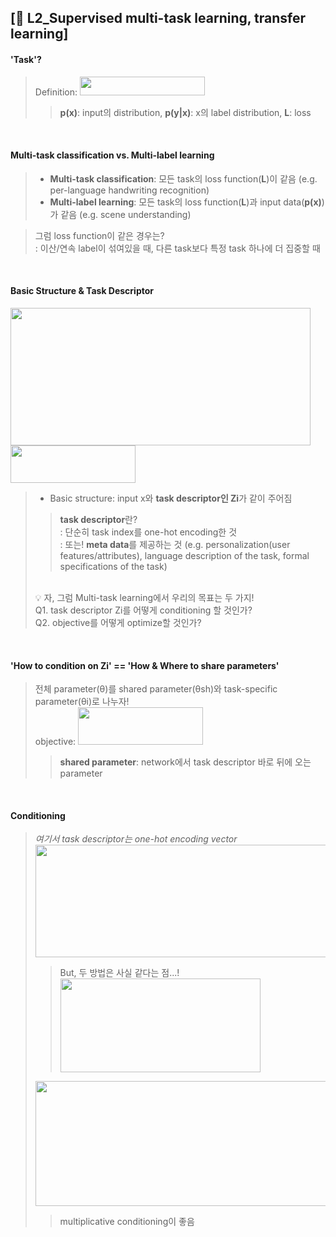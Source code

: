 ## [📔 L2_Supervised multi-task learning, transfer learning]

#### 'Task'?
> Definition: <img src="https://user-images.githubusercontent.com/33504288/124423334-dfd8d480-dd9f-11eb-862b-45f6ef9d8db6.png" width="200" height="30">
> > **p(x)**: input의 distribution, **p(y|x)**: x의 label distribution, **L**: loss

<br>

#### Multi-task classification vs. Multi-label learning
> - **Multi-task classification**: 모든 task의 loss function(**L**)이 같음 (e.g. per-language handwriting recognition)
> - **Multi-label learning**: 모든 task의 loss function(**L**)과 input data(**p(x)**)가 같음 (e.g. scene understanding)

> 그럼 loss function이 같은 경우는?
> <br>: 이산/연속 label이 섞여있을 때, 다른 task보다 특정 task 하나에 더 집중할 때

<br>

#### Basic Structure & Task Descriptor
 <img src="https://user-images.githubusercontent.com/33504288/124550449-9e156000-de6b-11eb-8f9c-d46bb4e73b0e.png" width="480" height="220"> <img src="https://user-images.githubusercontent.com/33504288/124551325-eaad6b00-de6c-11eb-87a9-2fe201f71e0d.png" width="200" height="60">


> - Basic structure: input x와 **task descriptor인 Zi**가 같이 주어짐
> > **task descriptor**란?<br>
> > : 단순히 task index를 one-hot encoding한 것<br>
> > : 또는! **meta data**를 제공하는 것 (e.g. personalization(user features/attributes), language description of the task, formal specifications of the task)
> <br>
> 💡 자, 그럼 Multi-task learning에서 우리의 목표는 두 가지!<br>
> Q1. task descriptor Zi를 어떻게 conditioning 할 것인가?<br>
> Q2. objective를 어떻게 optimize할 것인가?

<br>

#### 'How to condition on Zi'  ==  'How & Where to share parameters'
> 전체 parameter(θ)를 shared parameter(θsh)와 task-specific parameter(θi)로 나누자!<br>
> objective: <img src="https://user-images.githubusercontent.com/33504288/124554096-88566980-de70-11eb-8c45-725e91adb10d.png" width="200" height="60">
> > **shared parameter**: network에서 task descriptor 바로 뒤에 오는 parameter

<br>

#### Conditioning
> *여기서 task descriptor는 one-hot encoding vector* <br>
> <img src="https://user-images.githubusercontent.com/33504288/124559853-1df4f780-de77-11eb-8b71-9dc315f96585.png" width="750" height="180"> <br>
> > But, 두 방법은 사실 같다는 점...! <br>
> > <img src="https://user-images.githubusercontent.com/33504288/124558210-51368700-de75-11eb-8aa7-0b8d320bcc3c.png" width="320" height="150"> <br>
> 
> <img src="https://user-images.githubusercontent.com/33504288/124560095-66acb080-de77-11eb-838c-8103401a8410.png" width="700" height="200"> <br>
> > multiplicative conditioning이 좋음
